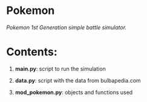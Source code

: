 # Pokemon
*Pokemon 1st Generation simple battle simulator.*

# Contents:
1. **main.py**: script to run the simulation

2. **data.py**: script with the data from bulbapedia.com

3. **mod_pokemon.py**: objects and functions used
